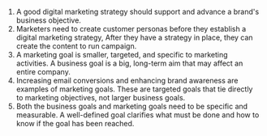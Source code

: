 1. A good digital marketing strategy should support and advance a brand's business objective.
2. Marketers need to create customer personas before they establish a digital marketing strategy, After they have a strategy in place, they can create the content to run campaign.
3. A marketing goal is smaller, targeted, and specific to marketing activities. 
A business goal is a big, long-term aim that may affect an entire company. 
4. Increasing email conversions and enhancing brand awareness are examples of marketing goals. These are targeted goals that tie directly to marketing objectives, not larger business goals.
5. Both the business goals and marketing goals need to be specific and measurable. A well-defined goal clarifies what must be done and how to know if the goal has been reached.